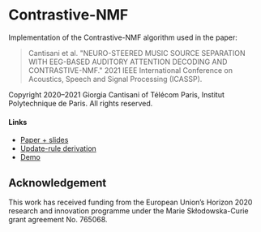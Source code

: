Contrastive-NMF
========================================================

Implementation of the Contrastive-NMF algorithm used in the paper:      
    
> Cantisani et al. "NEURO-STEERED MUSIC SOURCE SEPARATION WITH EEG-BASED AUDITORY ATTENTION DECODING AND CONTRASTIVE-NMF." 2021 IEEE International Conference on Acoustics, Speech and Signal Processing (ICASSP).

Copyright 2020–2021 Giorgia Cantisani of Télécom Paris, Institut Polytechnique de Paris.
All rights reserved.

#### Links
- [Paper + slides](https://hal.telecom-paris.fr/hal-02978978)
- [Update-rule derivation](https://hal.telecom-paris.fr/hal-02978978v4/file/Update-rule-C-NMF.pdf)
- [Demo](https://adasp.telecom-paris.fr/resources/2021-04-06-eeg-driven-c-nmf/)

Acknowledgement
----------------------------------------------------------
This work has received funding from the European Union’s Horizon 2020 research and innovation programme under the Marie Skłodowska-Curie grant agreement No. 765068.
